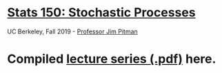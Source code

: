 #  [Stats 150: Stochastic Processes](https://150.dsury.com)
UC Berkeley, Fall 2019 - [Professor Jim Pitman](https://www.stat.berkeley.edu/~pitman/)




# Compiled [lecture series (.pdf)](https://github.com/dsuryakusuma/stochastic-processes/blob/master/notes/STAT_150_Lecture_Series.pdf) here.
